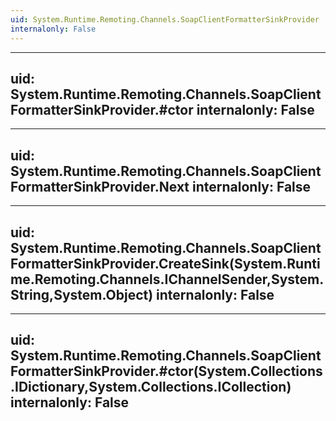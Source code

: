 ```yaml
---
uid: System.Runtime.Remoting.Channels.SoapClientFormatterSinkProvider
internalonly: False
---
```


---
uid: System.Runtime.Remoting.Channels.SoapClientFormatterSinkProvider.#ctor
internalonly: False
---

---
uid: System.Runtime.Remoting.Channels.SoapClientFormatterSinkProvider.Next
internalonly: False
---

---
uid: System.Runtime.Remoting.Channels.SoapClientFormatterSinkProvider.CreateSink(System.Runtime.Remoting.Channels.IChannelSender,System.String,System.Object)
internalonly: False
---

---
uid: System.Runtime.Remoting.Channels.SoapClientFormatterSinkProvider.#ctor(System.Collections.IDictionary,System.Collections.ICollection)
internalonly: False
---
